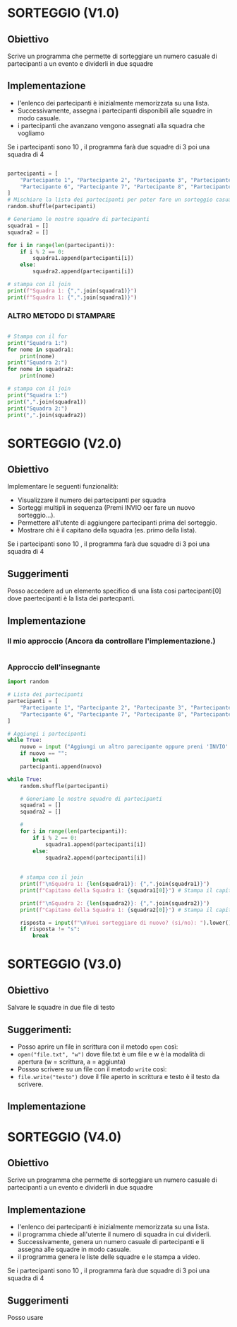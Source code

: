 # SORTEGGIO (V1.0)

## Obiettivo 

Scrive un programma che permette di sorteggiare un numero casuale di partecipanti a un evento e dividerli in due squadre 

## Implementazione
 - l'enlenco dei partecipanti è inizialmente memorizzata su una lista.
 - Successivamente, assegna i partecipanti disponibili alle squadre in modo casuale.
 - i partecipanti che avanzano vengono assegnati alla squadra che vogliamo

Se i partecipanti sono 10 , il programma farà due squadre di 3 poi una squadra di 4
```python 

partecipanti = [
    "Partecipante 1", "Partecipante 2", "Partecipante 3", "Partecipante 4", "Partecipante 5",
    "Partecipante 6", "Partecipante 7", "Partecipante 8", "Partecipante 9", "Partecipante 10",
]
# Mischiare la lista dei partecipanti per poter fare un sorteggio casuale.
random.shuffle(partecipanti)

# Generiamo le nostre squadre di partecipanti
squadra1 = []
squadra2 = []

for i in range(len(partecipanti)):
    if i % 2 == 0:
        squadra1.append(partecipanti[i])
    else:
        squadra2.append(partecipanti[i])

# stampa con il join
print(f"Squadra 1: {",".join(squadra1)}")
print(f"Squadra 1: {",".join(squadra1)}")

```
### ALTRO METODO DI STAMPARE
```python

# Stampa con il for 
print("Squadra 1:")
for nome in squadra1:
    print(nome)
print("Squadra 2:")
for nome in squadra2:
    print(nome)

# stampa con il join
print("Squadra 1:")
print(",".join(squadra1))
print("Squadra 2:")
print(",".join(squadra2))

```

# SORTEGGIO (V2.0)

## Obiettivo 
Implementare le seguenti funzionalità:

 - Visualizzare il numero dei partecipanti per squadra 
 - Sorteggi multipli in sequenza (Premi INVIO oer fare un nuovo sorteggio...).
 - Permettere all'utente di aggiungere partecipanti prima del sorteggio.
 - Mostrare chi è il capitano della squadra (es. primo della lista).

Se i partecipanti sono 10 , il programma farà due squadre di 3 poi una squadra di 4

## Suggerimenti 
Posso accedere ad un elemento specifico di una lista cosi partecipanti[0] dove paertecipanti è la lista dei partecpanti.

## Implementazione

### Il mio approccio (Ancora da controllare l'implementazione.)
```python


```
### Approccio dell'insegnante
```python 
import random

# Lista dei partecipanti
partecipanti = [
    "Partecipante 1", "Partecipante 2", "Partecipante 3", "Partecipante 4", "Partecipante 5",
    "Partecipante 6", "Partecipante 7", "Partecipante 8", "Partecipante 9", "Partecipante 10",
]

# Aggiungi i partecipanti 
while True: 
    nuovo = input ("Aggiungi un altro parecipante oppure preni 'INVIO' per termibare ")
    if nuovo == "":
        break
    partecipanti.append(nuovo)

while True:
    random.shuffle(partecipanti)

    # Generiamo le nostre squadre di partecipanti
    squadra1 = []
    squadra2 = []

    # 
    for i in range(len(partecipanti)):
        if i % 2 == 0:
            squadra1.append(partecipanti[i])
        else:
            squadra2.append(partecipanti[i])
    
    
    # stampa con il join
    print(f"\nSquadra 1: {len(squadra1)}: {",".join(squadra1)}")
    print(f"Capitano della Squadra 1: {squadra1[0]}") # Stampa il capitano della squadra 1

    print(f"\nSquadra 2: {len(squadra2)}: {",".join(squadra2)}")
    print(f"Capitano della Squadra 1: {squadra2[0]}") # Stampa il capitano della squadra 2

    risposta = input(f"\nVuoi sorteggiare di nuovo? (si/no): ").lower()
    if risposta != "s":
        break

```
# SORTEGGIO (V3.0)

## Obiettivo 

Salvare le squadre in due file di testo 

## Suggerimenti:
- Posso aprire un file in scrittura con il metodo `open` così:
- `open("file.txt", "w")` dove file.txt è um file e w è la modalità di apertura (w = scrittura, a = aggiunta)
- Possso scrivere su un file con il metodo `write` così:
- `file.write("testo")` dove il file aperto in scrittura e testo è il testo da scrivere. 

## Implementazione


# SORTEGGIO (V4.0)

## Obiettivo 

Scrive un programma che permette di sorteggiare un numero casuale di partecipanti a un evento e dividerli in due squadre 

## Implementazione
 - l'enlenco dei partecipanti è inizialmente memorizzata su una lista.
 - il programma chiede all'utente il numero di squadra in cui dividerli.
 - Successivamente, genera un numero casuale di partecipanti e li assegna alle squadre in modo casuale.
 - il programma genera le liste delle squadre e le stampa a video.

Se i partecipanti sono 10 , il programma farà due squadre di 3 poi una squadra di 4

## Suggerimenti 
Posso usare 
